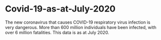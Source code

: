 # Covid-19-as-at-July-2020
The new coronavirus that causes COVID-19 respiratory virus infection is very dangerous. More than 600 million individuals have been infected, with over 6 million fatalities. This data is as at July 2020. 
